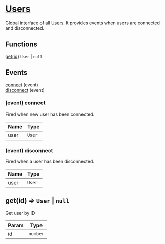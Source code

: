 
  
# <a href="#Users">Users</a>

Global interface of all [User]s. It provides events when users are connected and disconnected.
## Functions
  
<a href="#get">get(id)</a> <code>User</code> | <code>null</code>

## Events
[connect](#Users+event_connect) (event)<br />
[disconnect](#Users+event_disconnect) (event)<br />

<a name="Users+event_connect"></a>
### (event) connect
Fired when new user has been connected.


| Name | Type |
| --- | --- |
| user | <code>User</code> | 

<a name="Users+event_disconnect"></a>
### (event) disconnect
Fired when a user has been disconnected.


| Name | Type |
| --- | --- |
| user | <code>User</code> | 

<a name="get"></a>
## get(id) ⇒ <code>User</code> \| <code>null</code>
Get user by ID


| Param | Type |
| --- | --- |
| id | <code>number</code> | 

[PlayNetwork]: ./PlayNetwork.md
[Player]: ./Player.md
[Room]: ./Room.md
[Rooms]: ./Rooms.md
[User]: ./User.md
[Users]: ./Users.md

